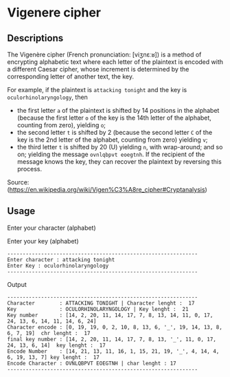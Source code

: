 # Vigenere cipher

## Descriptions

  The Vigenère cipher (French pronunciation: [viʒnɛːʁ]) is a method of encrypting alphabetic text where each letter of the plaintext is encoded with a different Caesar cipher, whose increment is determined by the corresponding letter of another text, the key.

  For example, if the plaintext is `attacking tonight` and the key is `oculorhinolaryngology`, then

  - the first letter `a` of the plaintext is shifted by 14 positions in the alphabet (because the first letter `o` of the key is the 14th letter of the alphabet, counting from zero), yielding `o`;
  - the second letter `t` is shifted by 2 (because the second letter `C` of the key is the 2nd letter of the alphabet, counting from zero) yielding `v`;
  - the third letter `t` is shifted by 20 (U) yielding `n`, with wrap-around;
  and so on; yielding the message `ovnlqbpvt eoegtnh`. If the recipient of the message knows the key, they can recover the plaintext by reversing this process.

  Source: (https://en.wikipedia.org/wiki/Vigen%C3%A8re_cipher#Cryptanalysis)

**Usage**
---
Enter your character (alphabet)

Enter your key       (alphabet)
```
--------------------------------------------------------------
Enter character : attacking tonight
Enter Key : oculorhinolaryngology
--------------------------------------------------------------
```
Output
```
--------------------------------------------------------------
Character        : ATTACKING TONIGHT | Character lenght :  17
Key              : OCULORHINOLARYNGOLOGY | Key lenght :  21
Key number       : [14, 2, 20, 11, 14, 17, 7, 8, 13, 14, 11, 0, 17, 24, 13, 6, 14, 11, 14, 6, 24]
Character encode : [0, 19, 19, 0, 2, 10, 8, 13, 6, '_', 19, 14, 13, 8, 6, 7, 19]  chr lenght :  17
final key number : [14, 2, 20, 11, 14, 17, 7, 8, 13, '_', 11, 0, 17, 24, 13, 6, 14]  key lenght :  17
Encode Number    : [14, 21, 13, 11, 16, 1, 15, 21, 19, '_', 4, 14, 4, 6, 19, 13, 7] key lenght :  17
Encode Character : OVNLQBPVT EOEGTNH | char lenght : 17
--------------------------------------------------------------
```


